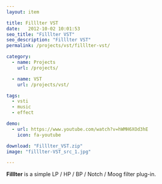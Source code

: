 ```yaml
---
layout: item

title: Filllter VST
date:   2012-10-02 10:01:53
seo_title: "Filllter VST"
seo_description: "Filllter VST"
permalink: /projects/vst/filllter-vst/

category:
  - name: Projects
    url: /projects/

  - name: VST
    url: /projects/vst/

tags:
  - vsti
  - music
  - effect

demo:
  - url: https://www.youtube.com/watch?v=hWMH6XOd3hE
    icon: fa-youtube

download: "Filllter_VST.zip"
image: "filllter-VST_src_1.jpg"

---
```


**Filllter** is a simple LP / HP / BP / Notch / Moog filter plug-in.